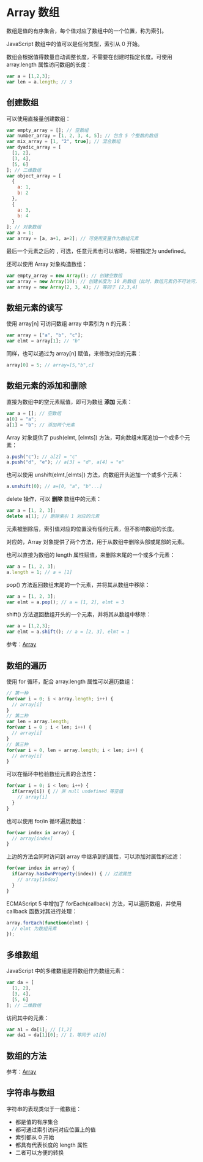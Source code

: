 Array 数组
====

数组是值的有序集合，每个值对应了数组中的一个位置，称为索引。

JavaScript 数组中的值可以是任何类型，索引从 0 开始。

数组会根据值得数量自动调整长度，不需要在创建时指定长度。可使用 array.length 属性访问数组的长度：

```js
var a = [1,2,3];
var len = a.length; // 3
```

创建数组
----

可以使用直接量创建数组：

```js
var empty_array = []; // 空数组
var number_array = [1, 2, 3, 4, 5]; // 包含 5 个整数的数组
var mix_array = [1, "2", true]; // 混合数组
var dyadic_array = [
  [1, 2],
  [3, 4],
  [5, 6]
]; // 二维数组
var object_array = [
  {
    a: 1,
    b: 2
  },
  {
    a: 3,
    b: 4
  }
]; // 对象数组
var a = 1;
var array = [a, a+1, a+2]; // 可使用变量作为数组元素
```

最后一个元素之后的 `,` 可选，任意元素也可以省略，将被指定为 undefined。

还可以使用 Array 对象构造数组：

```js
var empty_array = new Array(); // 创建空数组
var array = new Array(10); // 创建长度为 10 的数组（此时，数组元素仍不可访问，索引值也无效）
var array = new Array(2, 3, 4); // 等同于 [2,3,4]
```
	
数组元素的读写
----

使用 array[n] 可访问数组 array 中索引为 n 的元素：

```js
var array = ["a", "b", "c"];
var elmt = array[1]; // "b"
```

同样，也可以通过为 array[n] 赋值，来修改对应的元素：

```js
array[0] = 5; // array=[5,"b",c]
```

数组元素的添加和删除
----

直接为数组中的空元素赋值，即可为数组 __添加__ 元素：

```js
var a = []; // 空数组
a[0] = "a";
a[1] = "b"; // 添加两个元素
```

Array 对象提供了 push(elmt, [elmts]) 方法，可向数组末尾追加一个或多个元素：

```js
a.push("c"); // a[2] = "c"
a.push("d", "e"); // a[3] = "d", a[4] = "e"
```

也可以使用 unshift(elmt,[elmts]) 方法，向数组开头追加一个或多个元素：

```js
a.unshift(0); // a=[0, "a", "b"...]
```

delete 操作，可以 __删除__ 数组中的元素：

```js
var a = [1, 2, 3];
delete a[1]; // 删除索引 1 对应的元素
```

元素被删除后，索引值对应的位置没有任何元素，但不影响数组的长度。

对应的，Array 对象提供了两个方法，用于从数组中删除头部或尾部的元素。

也可以直接为数组的 length 属性赋值，来删除末尾的一个或多个元素：

```js
var a = [1, 2, 3];
a.length = 1; // a = [1]
```

pop() 方法返回数组末尾的一个元素，并将其从数组中移除：

```js
var a = [1, 2, 3];
var elmt = a.pop(); // a = [1, 2], elmt = 3
```

shift() 方法返回数组开头的一个元素，并将其从数组中移除：

```js
var a = [1,2,3];
var elmt = a.shift(); // a = [2, 3], elmt = 1
```

参考：[Array](./object/array.md)

数组的遍历
----

使用 for 循环，配合 array.length 属性可以遍历数组：

```js
// 第一种
for(var i = 0; i < array.length; i++) {
  // array[i]
}
// 第二种
var len = array.length;
for(var i = 0 ; i < len; i++) {
  // array[i]
}
// 第三种
for(var i = 0, len = array.length; i < len; i++) {
  // array[i]
}
```

可以在循环中检验数组元素的合法性：

```js
for(var i = 0; i < len; i++) {
  if(array[i]) { // 非 null undefined 等空值
    // array[i]
  }
}
```

也可以使用 for/in 循环遍历数组：

```js
for(var index in array) {
  // array[index]
}
```

上边的方法会同时访问到 array 中继承到的属性，可以添加对属性的过滤：

```js
for(var index in array) {
  if(array.hasOwnProperty(index)) { // 过滤属性
    // array[index]
  }
}
```

ECMAScript 5 中增加了 forEach(callback) 方法，可以遍历数组，并使用 callback 函数对其进行处理：

```js
array.forEach(function(elmt) {
  // elmt 为数组元素
});
```

多维数组
----

JavaScript 中的多维数组是将数组作为数组元素：

```js
var da = [
  [1, 2],
  [3, 4],
  [5, 6]
]; // 二维数组
```

访问其中的元素：

```js
var a1 = da[1]; // [1,2]
var da1 = da[1][0]; // 1，等同于 a1[0]
```

数组的方法
----

参考：[Array](./object/array.md)

字符串与数组
----

字符串的表现类似于一维数组：

+ 都是值的有序集合
+ 都可通过索引访问对应位置上的值
+ 索引都从 0 开始
+ 都具有代表长度的 length 属性
+ 二者可以方便的转换
